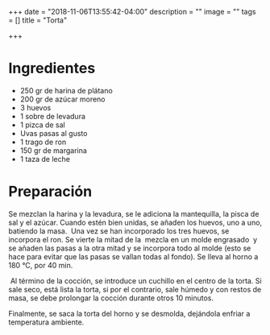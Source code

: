 +++
date = "2018-11-06T13:55:42-04:00"
description = ""
image = ""
tags = []
title = "Torta"

+++
# Ingredientes

* 250 gr de harina de plátano
* 200 gr de azúcar moreno
* 3 huevos
* 1 sobre de levadura
* 1 pizca de sal
* Uvas pasas al gusto
* 1 trago de ron
* 150 gr de margarina
* 1 taza de leche

# Preparación

Se mezclan la harina y la levadura, se le adiciona la mantequilla, la pisca de sal y el azúcar. Cuando estén bien unidas, se añaden los huevos, uno a uno, batiendo la masa.  Una vez se han incorporado los tres huevos, se incorpora el ron. Se vierte la mitad de la  mezcla en un molde engrasado  y se añaden las pasas a la otra mitad y se incorpora todo al molde (esto se hace para evitar que las pasas se vallan todas al fondo). Se lleva al horno a 180 °C, por 40 min.

 Al término de la cocción, se introduce un cuchillo en el centro de la torta. Si sale seco, está lista la torta, si por el contrario, sale húmedo y con restos de masa, se debe prolongar la cocción durante otros 10 minutos.

Finalmente, se saca la torta del horno y se desmolda, dejándola enfriar a temperatura ambiente.